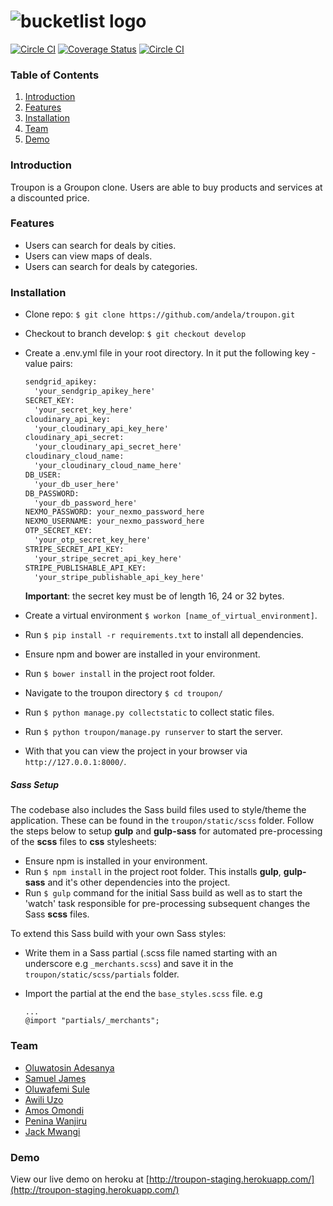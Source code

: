 # ![bucketlist logo](http://s27.postimg.org/x0kjz2v33/logo_horizontal_small.png)
[![Circle CI](https://circleci.com/gh/andela/troupon/tree/develop.svg?style=shield)](https://circleci.com/gh/andela/troupon/tree/develop) [![Coverage Status](https://coveralls.io/repos/andela/troupon/badge.svg?branch=develop&service=github)](https://coveralls.io/github/andela/troupon?branch=develop) [![Circle CI](https://img.shields.io/badge/license-MIT-blue.svg)](https://img.shields.io/badge/license-MIT-blue.svg)

### Table of Contents
1.  [Introduction](#introduction)
2.  [Features](#features)
3.  [Installation](#installation)
4.  [Team](#team)
5.  [Demo](#demo)

### <a name="introduction"></a>Introduction
Troupon is a Groupon clone. Users are able to buy products and services at a discounted price.

### <a name="features"></a>Features
- Users can search for deals by cities.
- Users can view maps of deals.
- Users can search for deals by categories.

### <a name="installation"></a>Installation
- Clone repo: `$ git clone https://github.com/andela/troupon.git`
- Checkout to branch develop: `$ git checkout develop`
- Create a .env.yml file in your root directory. In it put the following key - value pairs:
	```cmd
    sendgrid_apikey:
      'your_sendgrip_apikey_here'
    SECRET_KEY:
      'your_secret_key_here'
    cloudinary_api_key:
      'your_cloudinary_api_key_here'
    cloudinary_api_secret:
      'your_cloudinary_api_secret_here'
    cloudinary_cloud_name:
      'your_cloudinary_cloud_name_here'
    DB_USER:
      'your_db_user_here'
    DB_PASSWORD:
      'your_db_password_here'
    NEXMO_PASSWORD: your_nexmo_password_here
    NEXMO_USERNAME: your_nexmo_password_here
    OTP_SECRET_KEY:
      'your_otp_secret_key_here'
    STRIPE_SECRET_API_KEY:
      'your_stripe_secret_api_key_here'
    STRIPE_PUBLISHABLE_API_KEY: 
      'your_stripe_publishable_api_key_here'	
    ```
	**Important**: the secret key must be of length 16, 24 or 32 bytes.   

- Create a virtual environment `$ workon [name_of_virtual_environment]`.
- Run `$ pip install -r requirements.txt` to install all dependencies.
- Ensure npm and bower are installed in your environment.
- Run `$ bower install` in the project root folder.
- Navigate to the troupon directory `$ cd troupon/`
- Run `$ python manage.py collectstatic` to collect static files.
- Run `$ python troupon/manage.py runserver` to start the server. 
- With that you can view the project in your browser via `http://127.0.0.1:8000/`.

##### Sass Setup
The codebase also includes the Sass build files used to style/theme the application. These can be found in the `troupon/static/scss` folder. Follow the steps below to setup **gulp** and **gulp-sass** for automated pre-processing of the __scss__ files to __css__ stylesheets:   
+ Ensure npm is installed in your environment.
+ Run `$ npm install` in the project root folder. This installs **gulp**, **gulp-sass** and it's other dependencies into the project.
+ Run `$ gulp` command for the initial Sass build as well as to start the 'watch' task responsible for pre-processing subsequent changes the Sass __scss__ files.   


To extend this Sass build with your own Sass styles:   
+ Write them in a Sass partial (.scss file named starting with an underscore e.g `_merchants.scss`) and save it in the `troupon/static/scss/partials` folder.
+ Import the partial at the end the `base_styles.scss` file. e.g 
  
  ```
  ...
  @import "partials/_merchants";
  ```

### <a name="team"></a>Team
- [Oluwatosin Adesanya](https://github.com/andela-tadesanya)
- [Samuel James](https://github.com/andela-sjames)
- [Oluwafemi Sule](https://github.com/andela-osule)
- [Awili Uzo](https://github.com/andela-uawili)
- [Amos Omondi](https://github.com/andela-aomondi)
- [Penina Wanjiru](https://github.com/andela-pwanjiru)
- [Jack Mwangi](https://github.com/andela-jmwangi)

### <a name="demo"></a>Demo
View our live demo on heroku at [http://troupon-staging.herokuapp.com/](http://troupon-staging.herokuapp.com/)